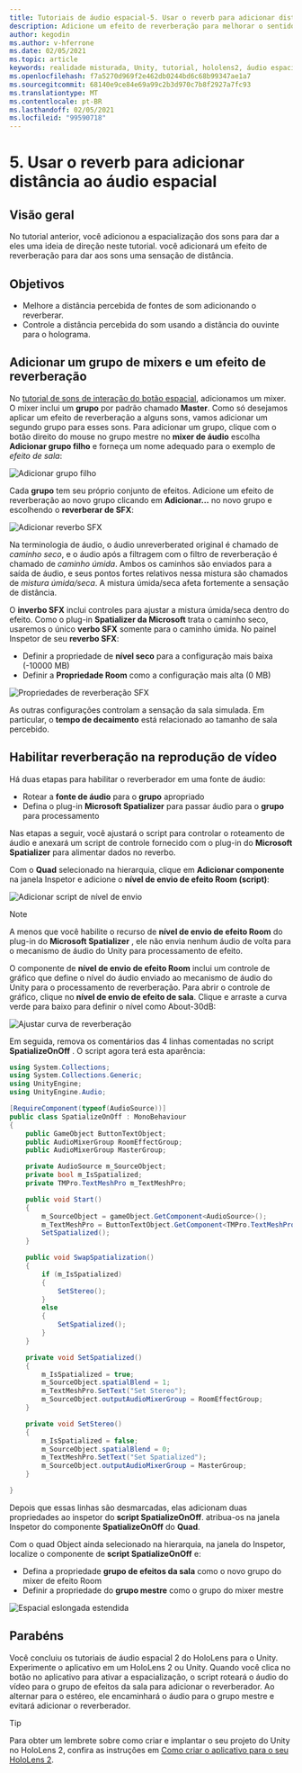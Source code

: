 ```yaml
---
title: Tutoriais de áudio espacial-5. Usar o reverb para adicionar distância ao áudio espacial
description: Adicione um efeito de reverberação para melhorar o sentido de variação de distância para áudio espacial.
author: kegodin
ms.author: v-hferrone
ms.date: 02/05/2021
ms.topic: article
keywords: realidade misturada, Unity, tutorial, hololens2, áudio espacial, MRTK, kit de ferramentas de realidade mista, UWP, Windows 10, HRTF, função de transferência relacionada ao cabeçalho, reverberação, Microsoft Spatializer, mixer de áudio, reverbo SFX
ms.openlocfilehash: f7a5270d969f2e462db0244bd6c68b99347ae1a7
ms.sourcegitcommit: 68140e9ce84e69a99c2b3d970c7b8f2927a7fc93
ms.translationtype: MT
ms.contentlocale: pt-BR
ms.lasthandoff: 02/05/2021
ms.locfileid: "99590718"
---
```

# <a name="5-using-reverb-to-add-distance-to-spatial-audio"></a>5. Usar o reverb para adicionar distância ao áudio espacial

## <a name="overview"></a>Visão geral

No tutorial anterior, você adicionou a espacialização dos sons para dar a eles uma ideia de direção neste tutorial. você adicionará um efeito de reverberação para dar aos sons uma sensação de distância.

## <a name="objectives"></a>Objetivos

* Melhore a distância percebida de fontes de som adicionando o reverberar.
* Controle a distância percebida do som usando a distância do ouvinte para o holograma.

## <a name="add-a-mixer-group-and-a-reverb-effect"></a>Adicionar um grupo de mixers e um efeito de reverberação

No [tutorial de sons de interação do botão espacial](unity-spatial-audio-ch2.md), adicionamos um mixer. O mixer inclui um **grupo** por padrão chamado **Master**. Como só desejamos aplicar um efeito de reverberação a alguns sons, vamos adicionar um segundo grupo para esses sons. Para adicionar um grupo, clique com o botão direito do mouse no grupo mestre no **mixer de áudio** escolha **Adicionar grupo filho** e forneça um nome adequado para o exemplo de _efeito de sala_:

![Adicionar grupo filho](images/spatial-audio/spatial-audio-05-section1-step1-1.png)

Cada **grupo** tem seu próprio conjunto de efeitos. Adicione um efeito de reverberação ao novo grupo clicando em **Adicionar...** no novo grupo e escolhendo o **reverberar de SFX**:

![Adicionar reverbo SFX](images/spatial-audio/spatial-audio-05-section1-step1-2.png)

Na terminologia de áudio, o áudio unreverberated original é chamado de _caminho seco_, e o áudio após a filtragem com o filtro de reverberação é chamado de _caminho úmida_. Ambos os caminhos são enviados para a saída de áudio, e seus pontos fortes relativos nessa mistura são chamados de _mistura úmida/seca_. A mistura úmida/seca afeta fortemente a sensação de distância.

O **inverbo SFX** inclui controles para ajustar a mistura úmida/seca dentro do efeito. Como o plug-in **Spatializer da Microsoft** trata o caminho seco, usaremos o único **verbo SFX** somente para o caminho úmida. No painel Inspetor de seu **reverbo SFX**:

* Definir a propriedade de **nível seco** para a configuração mais baixa (-10000 MB)
* Definir a **Propriedade Room** como a configuração mais alta (0 MB)

![Propriedades de reverberação SFX](images/spatial-audio/spatial-audio-05-section1-step1-3.png)

As outras configurações controlam a sensação da sala simulada. Em particular, o **tempo de decaimento** está relacionado ao tamanho de sala percebido.

## <a name="enable-reverb-on-the-video-playback"></a>Habilitar reverberação na reprodução de vídeo

Há duas etapas para habilitar o reverberador em uma fonte de áudio:

* Rotear a **fonte de áudio** para o **grupo** apropriado
* Defina o plug-in **Microsoft Spatializer** para passar áudio para o **grupo** para processamento

Nas etapas a seguir, você ajustará o script para controlar o roteamento de áudio e anexará um script de controle fornecido com o plug-in do **Microsoft Spatializer** para alimentar dados no reverbo.

Com o **Quad** selecionado na hierarquia, clique em **Adicionar componente** na janela Inspetor e adicione o **nível de envio de efeito Room (script)**:

![Adicionar script de nível de envio](images/spatial-audio/spatial-audio-05-section2-step1-1.png)

> [!NOTE]
> A menos que você habilite o recurso de **nível de envio de efeito Room** do plug-in do **Microsoft Spatializer** , ele não envia nenhum áudio de volta para o mecanismo de áudio do Unity para processamento de efeito.

O componente de **nível de envio de efeito Room** inclui um controle de gráfico que define o nível do áudio enviado ao mecanismo de áudio do Unity para o processamento de reverberação. Para abrir o controle de gráfico, clique no **nível de envio de efeito de sala**.  Clique e arraste a curva verde para baixo para definir o nível como About-30dB:

![Ajustar curva de reverberação](images/spatial-audio/spatial-audio-05-section2-step1-2.png)

Em seguida, remova os comentários das 4 linhas comentadas no script **SpatializeOnOff** . O script agora terá esta aparência:

```c#
using System.Collections;
using System.Collections.Generic;
using UnityEngine;
using UnityEngine.Audio;

[RequireComponent(typeof(AudioSource))]
public class SpatializeOnOff : MonoBehaviour
{
    public GameObject ButtonTextObject;
    public AudioMixerGroup RoomEffectGroup;
    public AudioMixerGroup MasterGroup;

    private AudioSource m_SourceObject;
    private bool m_IsSpatialized;
    private TMPro.TextMeshPro m_TextMeshPro;

    public void Start()
    {
        m_SourceObject = gameObject.GetComponent<AudioSource>();
        m_TextMeshPro = ButtonTextObject.GetComponent<TMPro.TextMeshPro>();
        SetSpatialized();
    }

    public void SwapSpatialization()
    {
        if (m_IsSpatialized)
        {
            SetStereo();
        }
        else
        {
            SetSpatialized();
        }
    }

    private void SetSpatialized()
    {
        m_IsSpatialized = true;
        m_SourceObject.spatialBlend = 1;
        m_TextMeshPro.SetText("Set Stereo");
        m_SourceObject.outputAudioMixerGroup = RoomEffectGroup;
    }

    private void SetStereo()
    {
        m_IsSpatialized = false;
        m_SourceObject.spatialBlend = 0;
        m_TextMeshPro.SetText("Set Spatialized");
        m_SourceObject.outputAudioMixerGroup = MasterGroup;
    }

}
```

Depois que essas linhas são desmarcadas, elas adicionam duas propriedades ao inspetor do **script SpatializeOnOff**. atribua-os na janela Inspetor do componente **SpatializeOnOff** do **Quad**.

Com o quad Object ainda selecionado na hierarquia, na janela do Inspetor, localize o componente de **script SpatializeOnOff** e:

* Defina a propriedade **grupo de efeitos da sala** como o novo grupo do mixer de efeito Room
* Definir a propriedade do **grupo mestre** como o grupo do mixer mestre

![Espacial eslongada estendida](images/spatial-audio/spatial-audio-05-section2-step1-3.png)

## <a name="congratulations"></a>Parabéns

Você concluiu os tutoriais de áudio espacial 2 do HoloLens para o Unity. Experimente o aplicativo em um HoloLens 2 ou Unity. Quando você clica no botão no aplicativo para ativar a espacialização, o script roteará o áudio do vídeo para o grupo de efeitos da sala para adicionar o reverberador. Ao alternar para o estéreo, ele encaminhará o áudio para o grupo mestre e evitará adicionar o reverberador.

> [!TIP]
> Para obter um lembrete sobre como criar e implantar o seu projeto do Unity no HoloLens 2, confira as instruções em [Como criar o aplicativo para o seu HoloLens 2](mr-learning-base-02.md#building-your-application-to-your-hololens-2).
